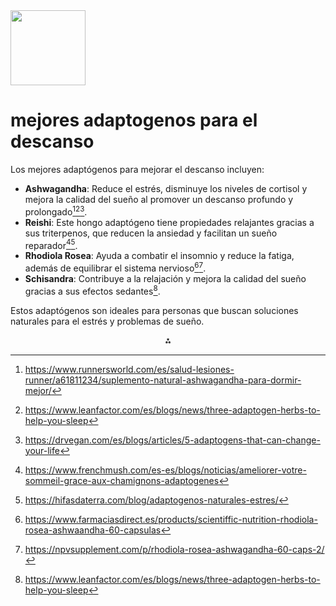 <img src="https://r2cdn.perplexity.ai/pplx-full-logo-primary-dark%402x.png" class="logo" width="120"/>

# mejores adaptogenos para el descanso

Los mejores adaptógenos para mejorar el descanso incluyen:

- **Ashwagandha**: Reduce el estrés, disminuye los niveles de cortisol y mejora la calidad del sueño al promover un descanso profundo y prolongado[^1][^7][^9].
- **Reishi**: Este hongo adaptógeno tiene propiedades relajantes gracias a sus triterpenos, que reducen la ansiedad y facilitan un sueño reparador[^3][^5].
- **Rhodiola Rosea**: Ayuda a combatir el insomnio y reduce la fatiga, además de equilibrar el sistema nervioso[^2][^6].
- **Schisandra**: Contribuye a la relajación y mejora la calidad del sueño gracias a sus efectos sedantes[^7].

Estos adaptógenos son ideales para personas que buscan soluciones naturales para el estrés y problemas de sueño.

<div style="text-align: center">⁂</div>

[^1]: https://www.runnersworld.com/es/salud-lesiones-runner/a61811234/suplemento-natural-ashwagandha-para-dormir-mejor/

[^2]: https://www.farmaciasdirect.es/products/scientiffic-nutrition-rhodiola-rosea-ashwaandha-60-capsulas

[^3]: https://www.frenchmush.com/es-es/blogs/noticias/ameliorer-votre-sommeil-grace-aux-chamignons-adaptogenes

[^4]: https://soleri.es/blog/rhodiola-o-ashwagandha/

[^5]: https://hifasdaterra.com/blog/adaptogenos-naturales-estres/

[^6]: https://npvsupplement.com/p/rhodiola-rosea-ashwagandha-60-caps-2/

[^7]: https://www.leanfactor.com/es/blogs/news/three-adaptogen-herbs-to-help-you-sleep

[^8]: https://energyumsport.com/producto/rhodiola-rosea-ashwagandha-60-caps-de-scientiffic-nutrition-sueno-estres-y-ansiedad/

[^9]: https://drvegan.com/es/blogs/articles/5-adaptogens-that-can-change-your-life

